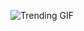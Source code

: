 
<!-- GIF_SECTION -->
![Trending GIF](https://media4.giphy.com/media/v1.Y2lkPThiYjIxNzcyazc5NHozbTc3bzV6ZzRkZHZqYmkzcDF5azJsbDFkbzNlZnhqemk3eSZlcD12MV9naWZzX3NlYXJjaCZjdD1n/M0LSVgFzV8x86iQonb/giphy.gif)
<!-- END_GIF_SECTION -->
